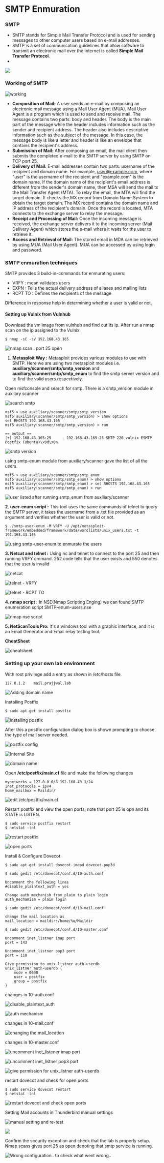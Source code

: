 # SMTP Enmuration

### SMTP

* SMTP stands for Simple Mail Transfer Protocol and is used for sending messages to other computer users based on e-mail addresses.
* SMTP is a set of communication guidelines that allow software to transmit an electronic mail over the internet is called **Simple Mail Transfer Protocol**.
* 
![](.gitbook/assets/image%20%2831%29.png)

### Working of SMTP

![working](.gitbook/assets/image%20%2832%29.png)

* **Composition of Mail:** A user sends an e-mail by composing an electronic mail message using a Mail User Agent \(MUA\). Mail User Agent is a program which is used to send and receive mail. The message contains two parts: body and header. The body is the main part of the message while the header includes information such as the sender and recipient address. The header also includes descriptive information such as the subject of the message. In this case, the message body is like a letter and header is like an envelope that contains the recipient's address.
* **Submission of Mail:** After composing an email, the mail client then submits the completed e-mail to the SMTP server by using SMTP on TCP port 25.
* **Delivery of Mail:** E-mail addresses contain two parts: username of the recipient and domain name. For example, user@example.com, where "user" is the username of the recipient and "example.com" is the domain name.  If the domain name of the recipient's email address is different from the sender's domain name, then MSA will send the mail to the Mail Transfer Agent \(MTA\). To relay the email, the MTA will find the target domain. It checks the MX record from Domain Name System to obtain the target domain. The MX record contains the domain name and IP address of the recipient's domain. Once the record is located, MTA connects to the exchange server to relay the message.
* **Receipt and Processing of Mail:** Once the incoming message is received, the exchange server delivers it to the incoming server \(Mail Delivery Agent\) which stores the e-mail where it waits for the user to retrieve it.
* **Access and Retrieval of Mail:** The stored email in MDA can be retrieved by using MUA \(Mail User Agent\). MUA can be accessed by using login and password.

### SMTP enmuration techniques

SMTP provides 3 build-in-commands for enmurating users:

* VRFY : mean validates users
* EXPN : Tells the actual delivery address of aliases and mailing lists
* RCPT TO : Defines the recipients of the message

Difference in response help in determining whether a user is valid or not.

#### Setting up Vulnix from Vulnhub

Download the vm image from vulnhub and find out its ip. After run a nmap scan on the ip assigned to the Vulnix.

```text
$ nmap -sC -sV 192.168.43.165
```

![nmap scan : port 25 open](.gitbook/assets/image%20%2823%29.png)

1. **Metasploit Way :** Metasploit provides various modules to use with SMTP. Here we are using two metasploit modules i.e. **auxiliary/scanner/smtp/smtp\_version** and **auxiliary/scanner/smtp/smtp\_enum** to find the smtp server version and to find the valid users respectively.

Open msfconsole and search for smtp. There is a smtp\_version module in auxilary scanner

![search smtp](.gitbook/assets/image%20%2830%29.png)

```text
msf5 > use auxiliary/scanner/smtp/smtp_version 
msf5 auxiliary(scanner/smtp/smtp_version) > show options
set RHOSTS 192.168.43.165
msf5 auxiliary(scanner/smtp/smtp_version) > run

== output ==
[+] 192.168.43.165:25     - 192.168.43.165:25 SMTP 220 vulnix ESMTP Postfix (Ubuntu)\x0d\x0a
```

![smtp version](.gitbook/assets/image%20%2826%29.png)

using smtp-enum module from auxiliary/scanner gave the list of all the users.

```text
msf5 > use auxiliary/scanner/smtp/smtp_enum
msf5 auxiliary(scanner/smtp/smtp_enum) > show options
msf5 auxiliary(scanner/smtp/smtp_enum) > set RHOSTS 192.168.43.165
msf5 auxiliary(scanner/smtp/smtp_enum) > run
```

![user listed after running smtp\_enum from auxiliary/scanner](.gitbook/assets/image%20%2828%29.png)

**2. user-enum script :**  This tool uses the same commands of telnet to query the SMTP server, it takes the username from a .txt file provided as an argument and verifies whether the user is valid or not.

```text
$ ./smtp-user-enum -M VRFY -U /opt/metasploit-framework/embedded/framework/data/wordlists/unix_users.txt -t 192.168.43.165
```

![using smtp-user-enum to enmurate the users](.gitbook/assets/image%20%2834%29.png)

**3. Netcat and telnet :** Using nc and telnet to connect to the port 25 and then running VRFY cmmand. 252 code tells that the user exists and 550 denotes that the user is invalid

![netcat](.gitbook/assets/image%20%2833%29.png)

![telnet - VRFY](.gitbook/assets/image%20%2824%29.png)

![telnet - RCPT TO](.gitbook/assets/image%20%2825%29.png)

**4. nmap script :** In NSE\(Nmap Scripting Enging\) we can found SMTP enumeration script SMTP-enum-users.nse

![nmap nse script](.gitbook/assets/image%20%2829%29.png)

**5. NetScanTools Pro:** It's a windows tool with a graphic interface, and it is an Email Generator and Email relay testing tool.

**CheatSheet**

![cheatsheet](.gitbook/assets/image%20%2835%29.png)

### Setting up your own lab environment

With root privilege add a entry as shown in /etc/hosts file.

```text
127.0.1.2    mail.prajjwal.lab
```

![Adding domain name](.gitbook/assets/image%20%2816%29.png)

Installing Postfix

```text
$ sudo apt-get install postfix
```

![installing postfix](.gitbook/assets/image%20%2810%29.png)

After this a postfix configuration dialog box is shown prompting to choose the type of mail server needed.

![postfix config](.gitbook/assets/image%20%283%29.png)

![Internal Site](.gitbook/assets/image%20%282%29.png)

![domain name](.gitbook/assets/image.png)

Open **/etc/postfix/main.cf** file and make the following changes

```text
mynetworks = 127.0.0.0/8 192.168.43.1/24
inet_protocols = ipv4
home_mailbox = Maildir/
```

![edit /etc/postfix/main.cf](.gitbook/assets/image%20%2818%29.png)

Restart postfix and view the open ports, note that port 25 is opn and its STATE is LISTEN.

```text
$ sudo service postfix restart
$ netstat -tnl
```

![restart postfix](.gitbook/assets/image%20%2815%29.png)

![open ports](.gitbook/assets/image%20%284%29.png)

Install  & Configure Dovecot

```text
$ sudo apt-get install dovecot-imapd dovecot-pop3d
```

```text
$ sudo gedit /etc/dovecot/conf.d/10-auth.conf

Uncomment the following lines
#disable_plaintext_auth = yes

Change auth_mechanish from plain to plain login
auth_mechanism = plain login

$ sudo gedit /etc/dovecot/conf.d/10-mail.conf

change the mail location as
mail_location = maildir:/home/%u/Maildir

$ sudo gedit /etc/dovecot/conf.d/10-master.conf

Uncomment inet_listner imap port
port = 143

Uncomment inet_listner pop3 port
port = 110

Give permission to unix_listner auth-userdb
unix_listner auth-userdb {
    mode = 0600
    user = postfix
    group = postfix
}
```

changes in 10-auth.conf

![disable\_plaintext\_auth](.gitbook/assets/image%20%2811%29.png)

![auth mechanism ](.gitbook/assets/image%20%286%29.png)

changes in 10-mail.conf

![changing the mail\_location](.gitbook/assets/image%20%2814%29.png)

changes in 10-master.conf

![uncomment inet\_listener imap port](.gitbook/assets/image%20%281%29.png)

![uncomment inet\_listner pop3 port](.gitbook/assets/image%20%2819%29.png)

![give permission for unix\_listner auth-userdb](.gitbook/assets/image%20%289%29.png)

restart dovecot and check for open ports

```text
$ sudo service dovecot restart
$ netstat -tnl
```

![restart dovecot and check open ports](.gitbook/assets/image%20%2821%29.png)

Setting Mail accounts in Thunderbird manual settings

![manual setting and re-test](.gitbook/assets/image%20%288%29.png)

![](.gitbook/assets/image%20%2820%29.png)

Confirm the security exception and check that the lab is properly setup. Nmap scans gives port 25 as open denoting that smtp service is running.

![Wrong configuration.. to check what went wrong..](.gitbook/assets/image%20%2812%29.png)

